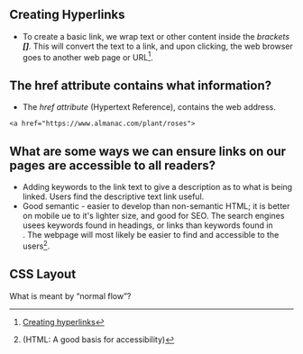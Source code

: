 ## Creating Hyperlinks

- To create a basic link, we wrap text or other content inside the *brackets **[]***. This will convert the text to a link, and upon clicking, the web browser goes to another web page or URL[^1].

## The href attribute contains what information? 

- The *href attribute* (Hypertext Reference), contains the web address.

```
<a href="https://www.almanac.com/plant/roses">
```

## What are some ways we can ensure links on our pages are accessible to all readers? 

- Adding keywords to the link text to give a description as to what is being linked. Users find the descriptive text link useful.
- Good semantic - easier to develop than non-semantic HTML; it is better on mobile ue to it's lighter size, and good for SEO. The search engines usees keywords found in headings, or links than keywords found in <div>. The webpage will most likely be easier to find and accessible to the users[^2].

## CSS Layout 
  
 
  What is meant by “normal flow”?

  
  
  
  
[^1]: [Creating hyperlinks](https://developer.mozilla.org/en-US/docs/Learn/HTML/Introduction_to_HTML/Creating_hyperlinks)
[^2]: (HTML: A good basis for accessibility)
